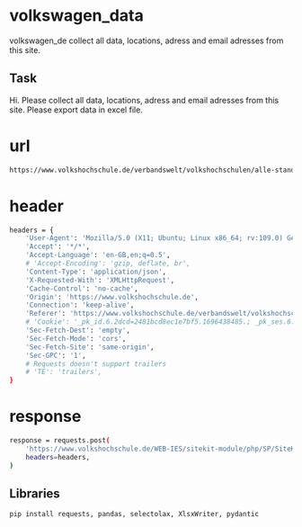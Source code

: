# volkswagen_data
volkswagen_de collect all data, locations, adress and email adresses from this site.

## Task
Hi. Please collect all data, locations, adress and email adresses from this site. Please export data in excel file.
# url
```bash
https://www.volkshochschule.de/verbandswelt/volkshochschulen/alle-standorte.php?form=search-1.form&sp%3Afulltext%5B%5D=&sp%3Acategories%5B7679%5D%5B%5D=-&sp%3Acategories%5B7679%5D%5B%5D=__last__&action=submit
```
# header
```bash
headers = {
    'User-Agent': 'Mozilla/5.0 (X11; Ubuntu; Linux x86_64; rv:109.0) Gecko/20100101 Firefox/118.0',
    'Accept': '*/*',
    'Accept-Language': 'en-GB,en;q=0.5',
    # 'Accept-Encoding': 'gzip, deflate, br',
    'Content-Type': 'application/json',
    'X-Requested-With': 'XMLHttpRequest',
    'Cache-Control': 'no-cache',
    'Origin': 'https://www.volkshochschule.de',
    'Connection': 'keep-alive',
    'Referer': 'https://www.volkshochschule.de/verbandswelt/volkshochschulen/alle-standorte.php?form=search-1.form&sp%3Afulltext%5B%5D=&sp%3Acategories%5B7679%5D%5B%5D=-&sp%3Acategories%5B7679%5D%5B%5D=__last__&action=submit',
    # 'Cookie': '_pk_id.6.2dcd=2481bcd8ec1e7bf5.1696438485.; _pk_ses.6.2dcd=1; mtm_consent=1696438485392; cookies-accepted=true',
    'Sec-Fetch-Dest': 'empty',
    'Sec-Fetch-Mode': 'cors',
    'Sec-Fetch-Site': 'same-origin',
    'Sec-GPC': '1',
    # Requests doesn't support trailers
    # 'TE': 'trailers',
}
```
# response
```bash
response = requests.post(
    'https://www.volkshochschule.de/WEB-IES/sitekit-module/php/SP/SiteKit/Rpc/Server/Port.php',
    headers=headers,
)
```
## Libraries
```bash
pip install requests, pandas, selectolax, XlsxWriter, pydantic
```
